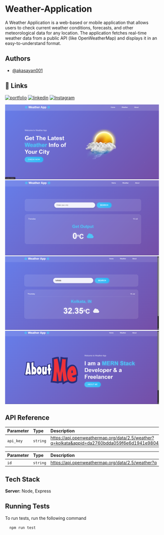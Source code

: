 
# Weather-Application

A Weather Application is a web-based or mobile application that allows users to check current weather conditions, forecasts, and other meteorological data for any location. The application fetches real-time weather data from a public API (like OpenWeatherMap) and displays it in an easy-to-understand format.


## Authors

- [@akasayan001](https://github.com/akasayan001)
  
## 🔗 Links
[![portfolio](https://img.shields.io/badge/my_portfolio-000?style=for-the-badge&logo=ko-fi&logoColor=white)](https://akasayan001.github.io/portfolio_Websites/)
[![linkedin](https://img.shields.io/badge/linkedin-0A66C2?style=for-the-badge&logo=linkedin&logoColor=white)](https://www.linkedin.com/in/sayan-chakraborty-423261222/)
[![Instagram](https://img.shields.io/badge/Instagram-E4405F?style=for-the-badge&logo=instagram&logoColor=white)](https://www.instagram.com/the_sayanchakraborty?igsh=MTcxYWc4bThwZW81dQ%3D%3D&utm_source=qr)


![image alt](https://github.com/akasayan001/WeatherApplication/blob/master/Screenshot%202025-07-10%20142152.png?raw=true)
![image alt](https://github.com/akasayan001/WeatherApplication/blob/master/Screenshot%202025-07-10%20142231.png?raw=true)
![image alt](https://github.com/akasayan001/WeatherApplication/blob/master/Screenshot%202025-07-10%20142249.png?raw=true)
![image alt](https://github.com/akasayan001/WeatherApplication/blob/master/Screenshot%202025-07-10%20142259.png?raw=true)



## API Reference


| Parameter | Type     | Description                |
| :-------- | :------- | :------------------------- |
| `api_key` | `string` |https://api.openweathermap.org/data/2.5/weather?q=kolkata&appid=da2760bdda059f6e6d1941e98044c005&units=metric|


| Parameter | Type     | Description                       |
| :-------- | :------- | :-------------------------------- |
| `id`      | `string` | https://api.openweathermap.org/data/2.5/weather?q |




## Tech Stack



**Server:** Node, Express


## Running Tests

To run tests, run the following command

```bash
  npm run test
```

